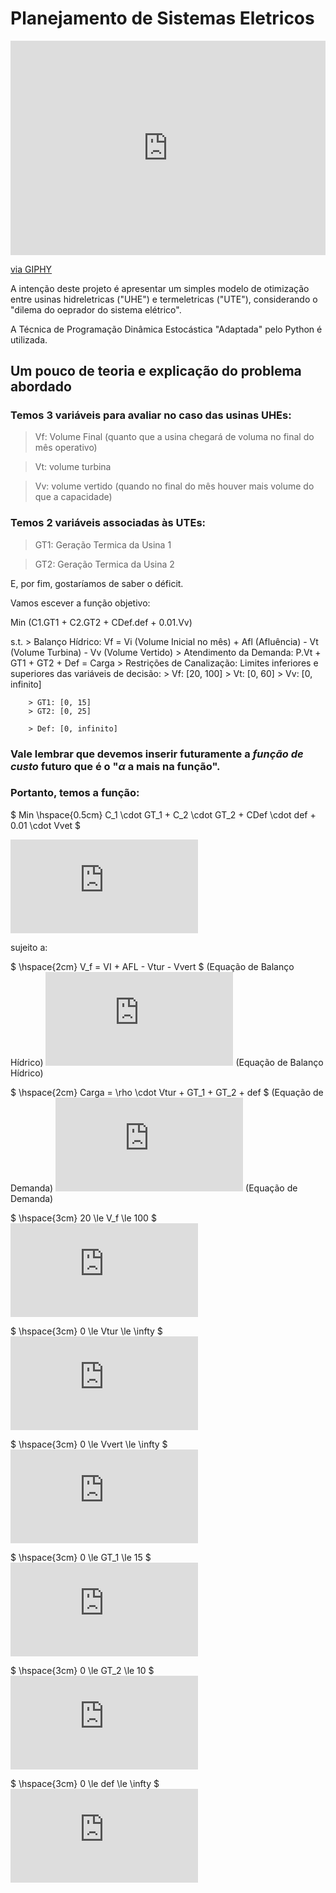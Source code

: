 # Planejamento de Sistemas Eletricos

<div style="width:100%;height:0;padding-bottom:68%;position:relative;"><iframe src="https://giphy.com/embed/2surg4h1puFna" width="100%" height="100%" style="position:absolute" frameBorder="0" class="giphy-embed" allowFullScreen></iframe></div><p><a href="https://giphy.com/gifs/water-splashing-dams-2surg4h1puFna">via GIPHY</a></p>

A intenção deste projeto é apresentar um simples modelo de otimização entre usinas hidreletricas ("UHE") e termeletricas ("UTE"), considerando o "dilema do oeprador do sistema elétrico".

A Técnica de Programação Dinâmica Estocástica "Adaptada" pelo Python é utilizada.


## Um pouco de teoria e explicação do problema abordado

### Temos 3 variáveis para avaliar no caso das usinas UHEs:

> Vf: Volume Final (quanto que a usina chegará de voluma no final do mês operativo)

> Vt: volume turbina

> Vv: volume vertido (quando no final do mês houver mais volume do que a capacidade)

### Temos 2 variáveis associadas às UTEs:

> GT1: Geração Termica da Usina 1

> GT2: Geração Termica da Usina 2

E, por fim, gostaríamos de saber o déficit.

Vamos escever a função objetivo:

Min (C1.GT1 + C2.GT2 + CDef.def + 0.01.Vv)

s.t. 
    > Balanço Hídrico: Vf = Vi (Volume Inicial no mês) + Afl (Afluência) - Vt (Volume Turbina) - Vv (Volume Vertido)
    > Atendimento da Demanda: P.Vt + GT1 + GT2 + Def  = Carga
    > Restrições de Canalização: Limites inferiores e superiores das variáveis de decisão:
        > Vf: [20, 100]
        > Vt: [0, 60]
        > Vv: [0, infinito]    

        > GT1: [0, 15]
        > GT2: [0, 25]

        > Def: [0, infinito]
        
### Vale lembrar que devemos inserir futuramente a  *função de custo*  futuro que é o "$\alpha$ a mais na função". 

### Portanto, temos a função:

$ Min \hspace{0.5cm} C_1 \cdot GT_1 + C_2 \cdot GT_2 + CDef \cdot def + 0.01 \cdot Vvet $

![equacao 1](https://latex.codecogs.com/gif.latex?Min%20%5Chspace%7B0.5cm%7D%20C_1%20%5Ccdot%20GT_1%20&plus;%20C_2%20%5Ccdot%20GT_2%20&plus;%20CDef%20%5Ccdot%20def%20&plus;%200.01%20%5Ccdot%20Vvet)

sujeito a:

$ \hspace{2cm}  V_f = VI + AFL - Vtur - Vvert $ (Equação de Balanço Hídrico)
![equacao balanço hidrico](https://latex.codecogs.com/gif.latex?%5Chspace%7B2cm%7D%20V_f%20%3D%20VI%20&plus;%20AFL%20-%20Vtur%20-%20Vvert) (Equação de Balanço Hídrico)

$ \hspace{2cm}  Carga = \rho \cdot Vtur + GT_1 + GT_2 + def $ (Equação de Demanda)
![equacao de Demanda](https://latex.codecogs.com/gif.latex?%5Chspace%7B2cm%7D%20Carga%20%3D%20%5Crho%20%5Ccdot%20Vtur%20&plus;%20GT_1%20&plus;%20GT_2%20&plus;%20def) (Equação de Demanda)

$ \hspace{3cm} 20 \le V_f \le 100 $
![restricao 1](https://latex.codecogs.com/gif.latex?%5Chspace%7B3cm%7D%2020%20%5Cle%20V_f%20%5Cle%20100)

$ \hspace{3cm} 0 \le Vtur \le \infty $
![restricao 2](https://latex.codecogs.com/gif.latex?%5Chspace%7B3cm%7D%200%20%5Cle%20Vtur%20%5Cle%20%5Cinfty)

$ \hspace{3cm} 0 \le Vvert \le \infty $
![restricao 3](https://latex.codecogs.com/gif.latex?%5Chspace%7B3cm%7D%200%20%5Cle%20Vvert%20%5Cle%20%5Cinfty)

$ \hspace{3cm} 0 \le GT_1 \le 15 $
![restricao 4](https://latex.codecogs.com/gif.latex?%5Chspace%7B3cm%7D%200%20%5Cle%20GT_1%20%5Cle%2015)

$ \hspace{3cm} 0 \le GT_2 \le 10 $
![restricao 4](https://latex.codecogs.com/gif.latex?%5Chspace%7B3cm%7D%200%20%5Cle%20GT_2%20%5Cle%2010)

$ \hspace{3cm} 0 \le def \le \infty $
![restricao 5](https://latex.codecogs.com/gif.latex?%5Chspace%7B3cm%7D%200%20%5Cle%20def%20%5Cle%20%5Cinfty)



